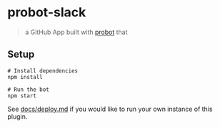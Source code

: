 # probot-slack

> a GitHub App built with [probot](https://github.com/probot/probot) that

## Setup

```
# Install dependencies
npm install

# Run the bot
npm start
```

See [docs/deploy.md](docs/deploy.md) if you would like to run your own instance of this plugin.
